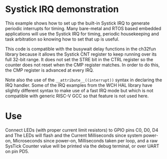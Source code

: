 # Systick IRQ demonstration
This example shows how to set up the built-in Systick IRQ to generate periodic
interrupts for timing. Many bare-metal and RTOS based embedded applications will
use the Systick IRQ for timing, periodic housekeeping and task arbitration so
knowing how to set that up is useful.

This code is compatible with the busywait delay functions in the ch32fun
library because it allows the Systick CNT register to keep running over its full
32-bit range. It does not set the STRE bit in the CTRL register so the counter
does not reset when the CMP register matches. In order to do this, the CMP register
is advanced at every IRQ.

Note also the use of the  `__attribute__((interrupt))` syntax in declaring the
IRQ handler. Some of the IRQ examples from the WCH HAL library have slightly
different syntax to make use of a fast IRQ mode but which is not compatible with
generic RISC-V GCC so that feature is not used here.

# Use
Connect LEDs (with proper current limit resistors) to GPIO pins C0, D0, D4 and
The LEDs will flash and the Current Milliseconds since system power-on,
Microseconds since power-on, Milliseconds taken per loop, and a raw SysTick Counter
value will be printed via the debug terminal, or over UART on pin PD5.
